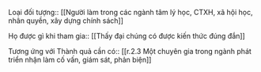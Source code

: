Loại đối tượng:: [[Người làm trong các ngành tâm lý học, CTXH, xã hội học, nhân quyền, xây dựng chính sách]]

Họ được gì khi tham gia:: [[Thấy đại chúng có được kiến thức đúng đắn]]

Tương ứng với Thành quả cần có:: [[r.2.3 Một chuyên gia trong ngành phát triển nhận làm cố vấn, giám sát, phản biện]]
